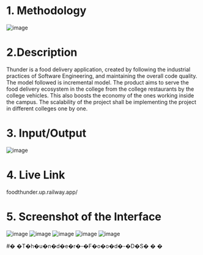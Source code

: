 # 1. Methodology
![image](https://user-images.githubusercontent.com/56390249/207503862-d06a3a47-61ea-4dc2-95f9-a14d88150a17.png)

# 2.Description
Thunder is a food delivery application, created by following the industrial practices of Software Engineering, and maintaining the overall code quality. The model followed is incremental model. The product aims to serve the food delivery ecosystem in the college from the college restaurants by the college vehicles. This also boosts the economy of the ones working inside the campus. The scalability of the project shall be implementing the project in different colleges one by one.

# 3. Input/Output
![image](https://user-images.githubusercontent.com/56390249/207504422-d0264b0d-22e1-4c06-8fe0-a1313b3fb580.png)

# 4. Live Link
foodthunder.up.railway.app/

# 5. Screenshot of the Interface
![image](https://user-images.githubusercontent.com/56390249/207504588-ef92aa4b-84a1-4aab-bc7d-e578353f15bb.png)
![image](https://user-images.githubusercontent.com/56390249/207504610-b7b405bf-c6c8-4009-bb86-cdd841e9c989.png)
![image](https://user-images.githubusercontent.com/56390249/207504642-105828da-bac5-46bd-a96f-8b2db96bf4d4.png)
![image](https://user-images.githubusercontent.com/56390249/207504685-47887fce-b995-4449-8eb2-38a8ba37fe57.png)
![image](https://user-images.githubusercontent.com/56390249/207504696-6935eefb-f829-4ee7-aa20-8af75ea994b3.png)


#� �T�h�u�n�d�e�r�-�F�o�o�d�-�D�S�
�
�

